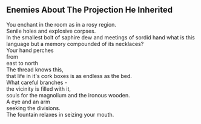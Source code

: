 Enemies About The Projection He Inherited
-----------------------------------------
You enchant in the room as in a rosy region.  
Senile holes and explosive corpses.  
In the smallest bolt of saphire dew and meetings of sordid hand what is this language but a memory compounded of its necklaces?  
Your hand perches  
from  
east to north  
The thread knows this,  
that life in it's cork boxes is as endless as the bed.  
What careful branches -  
the vicinity is filled with it,  
souls for the magnolium and the ironous wooden.  
A eye and an arm  
seeking the divisions.  
The fountain relaxes in seizing your mouth.  
